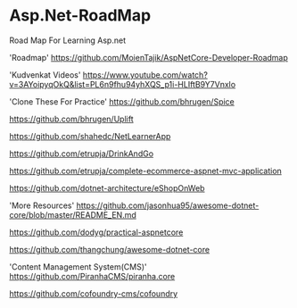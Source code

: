 # Asp.Net-RoadMap
Road Map For Learning Asp.net


'Roadmap'
  https://github.com/MoienTajik/AspNetCore-Developer-Roadmap
  
  
'Kudvenkat Videos'
  https://www.youtube.com/watch?v=3AYoipyqOkQ&list=PL6n9fhu94yhXQS_p1i-HLIftB9Y7Vnxlo
  
  
'Clone These For Practice'
  https://github.com/bhrugen/Spice
  
  https://github.com/bhrugen/Uplift
  
  https://github.com/shahedc/NetLearnerApp
  
  https://github.com/etrupja/DrinkAndGo
  
  https://github.com/etrupja/complete-ecommerce-aspnet-mvc-application
  
  https://github.com/dotnet-architecture/eShopOnWeb
  
  
  
'More Resources'
  https://github.com/jasonhua95/awesome-dotnet-core/blob/master/README_EN.md
  
  https://github.com/dodyg/practical-aspnetcore	
  
  https://github.com/thangchung/awesome-dotnet-core
  
  
  
  
'Content Management System(CMS)'
  https://github.com/PiranhaCMS/piranha.core
  
  https://github.com/cofoundry-cms/cofoundry
